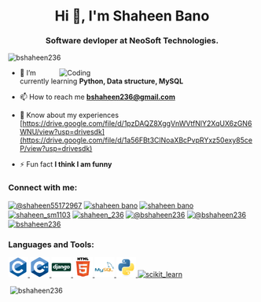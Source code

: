 <h1 align="center">Hi 👋, I'm Shaheen Bano</h1>
<h3 align="center">Software devloper at NeoSoft Technologies.</h3>

<p align="left"> <img src="https://komarev.com/ghpvc/?username=bshaheen236&label=Profile%20views&color=0e75b6&style=flat" alt="bshaheen236" /> </p>
<img align="right" alt="Coding" width="400" src="https://camo.githubusercontent.com/6607041227d81f650340ff070cc2843518acad359b57e5bb054a9fb7127aa041/68747470733a2f2f63646e2e6472696262626c652e636f6d2f75736572732f323634363432332f73637265656e73686f74732f353530373139362f636f6d70757465722e676966">

- 🌱 I’m currently learning **Python, Data structure, MySQL**

- 📫 How to reach me **bshaheen236@gmail.com**

- 📄 Know about my experiences [https://drive.google.com/file/d/1pzDAQZ8XggVnWVtfNlY2XqUX6zGN6WNU/view?usp=drivesdk](https://drive.google.com/file/d/1a56FBt3ClNoaXBcPvpRYxz50exy85ceP/view?usp=drivesdk)

- ⚡ Fun fact **I think I am funny**

<h3 align="left">Connect with me:</h3>
<p align="left">
<a href="https://twitter.com/@shaheen55172967" target="blank"><img align="center" src="https://raw.githubusercontent.com/rahuldkjain/github-profile-readme-generator/master/src/images/icons/Social/twitter.svg" alt="@shaheen55172967" height="30" width="40" /></a>
<a href="https://linkedin.com/in/shaheen bano" target="blank"><img align="center" src="https://raw.githubusercontent.com/rahuldkjain/github-profile-readme-generator/master/src/images/icons/Social/linked-in-alt.svg" alt="shaheen bano" height="30" width="40" /></a>
<a href="https://fb.com/shaheen bano" target="blank"><img align="center" src="https://raw.githubusercontent.com/rahuldkjain/github-profile-readme-generator/master/src/images/icons/Social/facebook.svg" alt="shaheen bano" height="30" width="40" /></a>
<a href="https://instagram.com/shaheen_sm1103" target="blank"><img align="center" src="https://raw.githubusercontent.com/rahuldkjain/github-profile-readme-generator/master/src/images/icons/Social/instagram.svg" alt="shaheen_sm1103" height="30" width="40" /></a>
<a href="https://www.codechef.com/users/shaheen_236" target="blank"><img align="center" src="https://cdn.jsdelivr.net/npm/simple-icons@3.1.0/icons/codechef.svg" alt="shaheen_236" height="30" width="40" /></a>
<a href="https://www.hackerrank.com/@bshaheen236" target="blank"><img align="center" src="https://raw.githubusercontent.com/rahuldkjain/github-profile-readme-generator/master/src/images/icons/Social/hackerrank.svg" alt="@bshaheen236" height="30" width="40" /></a>
<a href="https://www.hackerearth.com/@bshaheen236" target="blank"><img align="center" src="https://raw.githubusercontent.com/rahuldkjain/github-profile-readme-generator/master/src/images/icons/Social/hackerearth.svg" alt="@bshaheen236" height="30" width="40" /></a>
<a href="https://auth.geeksforgeeks.org/user/bshaheen236" target="blank"><img align="center" src="https://raw.githubusercontent.com/rahuldkjain/github-profile-readme-generator/master/src/images/icons/Social/geeks-for-geeks.svg" alt="bshaheen236" height="30" width="40" /></a>
</p>

<h3 align="left">Languages and Tools:</h3>
<p align="left"> <a href="https://www.cprogramming.com/" target="_blank"> <img src="https://raw.githubusercontent.com/devicons/devicon/master/icons/c/c-original.svg" alt="c" width="40" height="40"/> </a> <a href="https://www.w3schools.com/cpp/" target="_blank"> <img src="https://raw.githubusercontent.com/devicons/devicon/master/icons/cplusplus/cplusplus-original.svg" alt="cplusplus" width="40" height="40"/> </a> <a href="https://www.djangoproject.com/" target="_blank"> <img src="https://raw.githubusercontent.com/devicons/devicon/master/icons/django/django-original.svg" alt="django" width="40" height="40"/> </a> <a href="https://www.w3.org/html/" target="_blank"> <img src="https://raw.githubusercontent.com/devicons/devicon/master/icons/html5/html5-original-wordmark.svg" alt="html5" width="40" height="40"/> </a> <a href="https://www.mysql.com/" target="_blank"> <img src="https://raw.githubusercontent.com/devicons/devicon/master/icons/mysql/mysql-original-wordmark.svg" alt="mysql" width="40" height="40"/> </a> <a href="https://www.python.org" target="_blank"> <img src="https://raw.githubusercontent.com/devicons/devicon/master/icons/python/python-original.svg" alt="python" width="40" height="40"/> </a> <a href="https://scikit-learn.org/" target="_blank"> <img src="https://upload.wikimedia.org/wikipedia/commons/0/05/Scikit_learn_logo_small.svg" alt="scikit_learn" width="40" height="40"/> </a> </p>

<p>&nbsp;<img align="center" src="https://github-readme-stats.vercel.app/api?username=bshaheen236&show_icons=true&locale=en" alt="bshaheen236" /></p>

